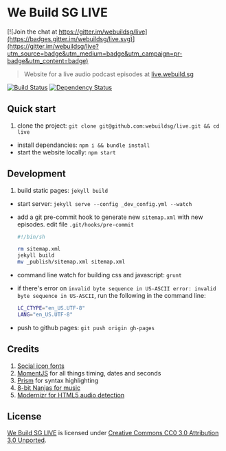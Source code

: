 # We Build SG LIVE

[![Join the chat at https://gitter.im/webuildsg/live](https://badges.gitter.im/webuildsg/live.svg)](https://gitter.im/webuildsg/live?utm_source=badge&utm_medium=badge&utm_campaign=pr-badge&utm_content=badge)

> Website for a live audio podcast episodes at [live.webuild.sg](https://live.webuild.sg)

[![Build Status](https://travis-ci.org/webuildsg/live.svg)](https://travis-ci.org/webuildsg/live) [![Dependency Status](https://gemnasium.com/webuildsg/live.svg)](https://gemnasium.com/webuildsg/live)

## Quick start

1. clone the project: `git clone git@github.com:webuildsg/live.git && cd live`
- install dependancies: `npm i && bundle install`
- start the website locally: `npm start`

## Development

1. build static pages: `jekyll build`
- start server: `jekyll serve --config _dev_config.yml --watch`
- add a git pre-commit hook to generate new `sitemap.xml` with new episodes. edit file `.git/hooks/pre-commit`

  ```sh
  #!/bin/sh

  rm sitemap.xml
  jekyll build
  mv _publish/sitemap.xml sitemap.xml
  ```
- command line watch for building css and javascript: `grunt`
- if there's error on `invalid byte sequence in US-ASCII
error: invalid byte sequence in US-ASCII`, run the following in the command line:

  ```sh
  LC_CTYPE="en_US.UTF-8"
  LANG="en_US.UTF-8"
  ```

- push to github pages: `git push origin gh-pages`

## Credits

1. [Social icon fonts](http://drinchev.github.io/monosocialiconsfont/)
1. [MomentJS](http://momentjs.com/) for all things timing, dates and seconds
1. [Prism](http://prismjs.com/index.html) for syntax highlighting
1. [8-bit Nanjas for music](http://freemusicarchive.org/music/8-Bit_Ninjas/Party_in_Space/kzz007_-_12_-_8-bit_ninjas_-_shiny_spaceship)
1. [Modernizr for HTML5 audio detection](http://modernizr.com/)

## License

[We Build SG LIVE](http://live.webuild.sg) is licensed under [Creative Commons CC0 3.0 Attribution 3.0 Unported](http://creativecommons.org/licenses/by/3.0).

